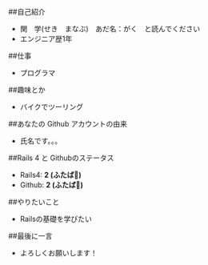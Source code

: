 ##自己紹介

- 関　学(せき　まなぶ)　あだ名：がく　と読んでください
- エンジニア歴1年

##仕事

- プログラマ


##趣味とか
- バイクでツーリング


##あなたの Github アカウントの由来
- 氏名です。。。


##Rails 4 と Githubのステータス

- Rails4: **2 (ふたば:leaves:)**
- Github: **2 (ふたば:leaves:)**

##やりたいこと

- Railsの基礎を学びたい


##最後に一言

- よろしくお願いします！